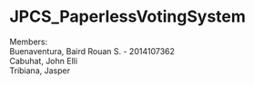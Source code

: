 # JPCS_PaperlessVotingSystem

Members: <br /> 
Buenaventura, Baird Rouan S. - 2014107362 <br /> 
Cabuhat, John Elli <br /> 
Tribiana, Jasper <br /> 
